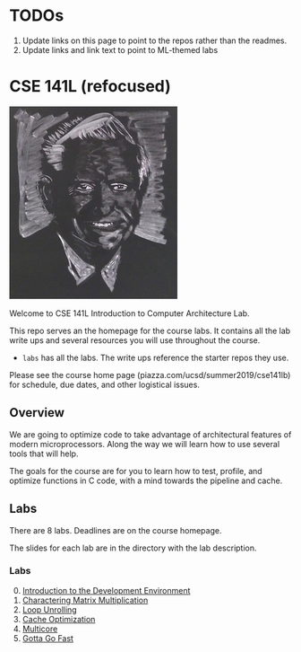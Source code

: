 # TODOs

1.  Update links on this page to point to the repos rather than the readmes.
2.  Update links and link text to point to  ML-themed labs

# CSE 141L (refocused)

![Gene Amdahl](images/gene.jpg)

Welcome to CSE 141L Introduction to Computer Architecture Lab.

This repo serves an the homepage for the course labs.  It contains all
the lab write ups and several resources you will use throughout the
course.

* `labs` has all the labs.  The write ups reference the starter repos they use.

Please see the course home page (piazza.com/ucsd/summer2019/cse141lb) for schedule, due dates, and other logistical issues.


## Overview

We are going to optimize code to take advantage of architectural features of modern microprocessors. Along the way we will learn how to use several tools that will help.

The goals for the course are for you to learn how to test, profile, and optimize functions in C code, with a mind towards the pipeline and cache.  

## Labs 

There are 8 labs.  Deadlines are on the course homepage.

The slides for each lab are in the directory with the lab description.

### Labs

0. [Introduction to the Development Environment](https://github.com/NVSL/CSE141pp-Resources/tree/master/labs/Introduction-to-the-Development-Environment)
1. [Charactering Matrix Multiplication](https://github.com/NVSL/CSE141pp-Resources/tree/master/labs/Characterizing-Matrix-Multiplication)
2. [Loop Unrolling](https://github.com/NVSL/CSE141pp-Resources/tree/master/labs/Unrolling-Loops-and-Branch-Prediction)
3. [Cache Optimization](https://github.com/NVSL/CSE141pp-Resources/blob/master/labs/Cache-Optimization-L1)
4. [Multicore](https://github.com/NVSL/CSE141pp-Resources/blob/master/labs/Multicore/README.md)
5. [Gotta Go Fast](https://github.com/NVSL/CSE141pp-Resources/tree/master/labs/Make-It-Fast)
